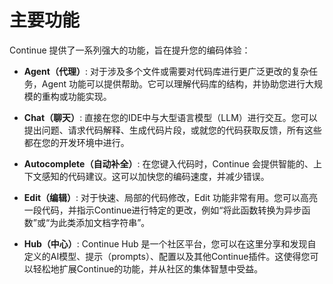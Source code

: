 # 主要功能

Continue 提供了一系列强大的功能，旨在提升您的编码体验：

- **Agent（代理）**: 对于涉及多个文件或需要对代码库进行更广泛更改的复杂任务，Agent 功能可以提供帮助。它可以理解代码库的结构，并协助您进行大规模的重构或功能实现。

- **Chat（聊天）**: 直接在您的IDE中与大型语言模型（LLM）进行交互。您可以提出问题、请求代码解释、生成代码片段，或就您的代码获取反馈，所有这些都在您的开发环境中进行。

- **Autocomplete（自动补全）**: 在您键入代码时，Continue 会提供智能的、上下文感知的代码建议。这可以加快您的编码速度，并减少错误。

- **Edit（编辑）**: 对于快速、局部的代码修改，Edit 功能非常有用。您可以高亮一段代码，并指示Continue进行特定的更改，例如“将此函数转换为异步函数”或“为此类添加文档字符串”。

- **Hub（中心）**: Continue Hub 是一个社区平台，您可以在这里分享和发现自定义的AI模型、提示（prompts）、配置以及其他Continue插件。这使得您可以轻松地扩展Continue的功能，并从社区的集体智慧中受益。
